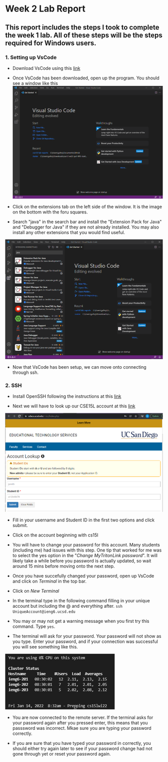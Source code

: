 # Week 2 Lab Report
## This report includes the steps I took to complete the week 1 lab. All of these steps will be the steps required for Windows users.

### 1. Setting up VsCode

* Download VsCode using this [link](https://code.visualstudio.com/download)

* Once VsCode has been downloaded, open up the program. You should see a window like this 
![Image](lab-report-1-ss/VsCode_ss.png)

* Click on the extensions tab on the left side of the window. It is the image on the bottom with the foru squares.

* Search "java" in the search bar and install the "Extension Pack for Java" and "Debugger for Java" if they are not already installed. You may also install any other extensions that you would find useful.

![Image](lab-report-1-ss/VsCode_ext_ss.png)

* Now that VsCode has been setup, we can move onto connecting through ssh.


### 2. SSH

* Install OpenSSH following the instructions at this [link](https://docs.microsoft.com/en-us/windows-server/administration/openssh/openssh_install_firstuse#install-openssh-using-windows-settings)

* Next we will have to look up our CSE15L account at this [link](https://sdacs.ucsd.edu/~icc/index.php)

![Image](lab-report-1-ss/Account_lookup_ss.png)

* Fill in your username and Student ID in the first two options and click submit.

* Click on the account beginning with cs15l

* You will have to change your password for this account. Many students (including me) had issues with this step. One tip that worked for me was to select the yes option in the "*Change MyTritonLink password*". It will likely take a while before you password is actually updated, so wait around 15 mins before moving onto the next step.

* Once you have succefully changed your password, open up VsCode and click on *Terminal* in the top bar.

* Click on *New Terminal*

* In the terminal type in the following command filling in your unique account but including the @ and everything after.
`ssh UniqueAccount@ieng6.ucsd.edu`

* You may or may not get a warning message when you first try this command. Type `yes`.

* The terminal will ask for your password. Your password will not show as you type. Enter your password, and if your connection was successful you will see something like this.

![Image](lab-report-1-ss/ssh_connected_ss.png)

* You are now connected to the remote server. If the terminal asks for your password again after you pressed enter, this means that you passsword was incorrect. Mkae sure you are typing your password correctly. 

* If you are sure that you have typed your password in correctly, you should either try again later to see if your password change had not gone through yet or reset your password again.
